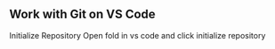 ## Work with Git on VS Code

Initialize Repository
Open fold in vs code and click initialize repository
  
